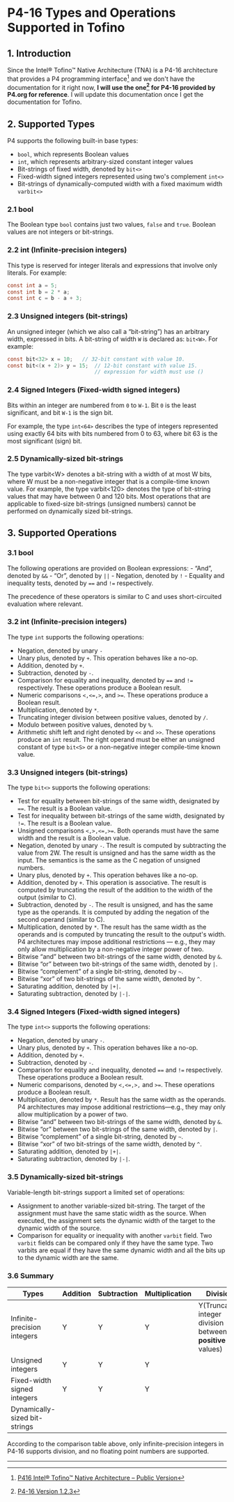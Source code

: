 # P4-16 Types and Operations Supported in Tofino

## 1. Introduction

Since the Intel® Tofino™ Native Architecture (TNA) is a P4-16 architecture that provides a P4 programming interface[^1] and we don't have the documentation for it right now, **I will use the one[^2] for P4-16 provided by P4.org for reference**. I will update this documentation once I get the documentation for Tofino. 

## 2. Supported Types

P4 supports the following built-in base types:

- `bool`, which represents Boolean values
- `int`, which represents arbitrary-sized constant integer values
- Bit-strings of fixed width, denoted by `bit<>`
- Fixed-width signed integers represented using two's complement `int<>`
- Bit-strings of dynamically-computed width with a fixed maximum width `varbit<>`

### 2.1 bool

The Boolean type `bool` contains just two values, `false` and `true`. Boolean values are not integers or bit-strings.

### 2.2 int (Infinite-precision integers)

This type is reserved for integer literals and expressions that involve only literals. For example:

```c
const int a = 5;
const int b = 2 * a;
const int c = b - a + 3;
```

### 2.3 Unsigned integers (bit-strings)

An unsigned integer (which we also call a “bit-string”) has an arbitrary width, expressed in bits. A bit-string of width `W` is declared as: `bit<W>`. For example:

```c
const bit<32> x = 10;   // 32-bit constant with value 10.
const bit<(x + 2)> y = 15;  // 12-bit constant with value 15.
                            // expression for width must use ()
```

### 2.4 Signed Integers (Fixed-width signed integers)

Bits within an integer are numbered from `0` to `W-1`. Bit `0` is the least significant, and bit `W-1` is the sign bit.

For example, the type `int<64>` describes the type of integers represented using exactly 64 bits with bits numbered from 0 to 63, where bit 63 is the most significant (sign) bit.

### 2.5  Dynamically-sized bit-strings

The type varbit<W\> denotes a bit-string with a width of at most W bits, where W must be a non-negative integer that is a compile-time known value. For example, the type varbit<120> denotes the type of bit-string values that may have between 0 and 120 bits. Most operations that are applicable to fixed-size bit-strings (unsigned numbers) cannot be performed on dynamically sized bit-strings.

## 3. Supported Operations

### 3.1 bool

The following operations are provided on Boolean expressions: - “And”, denoted by `&&` - “Or”, denoted by `||` - Negation, denoted by `!` - Equality and inequality tests, denoted by `==` and `!=` respectively.

The precedence of these operators is similar to C and uses short-circuited evaluation where relevant.

### 3.2 int (Infinite-precision integers)

The type `int` supports the following operations:

- Negation, denoted by unary `-`
- Unary plus, denoted by `+`. This operation behaves like a no-op.
- Addition, denoted by `+`.
- Subtraction, denoted by `-`.
- Comparison for equality and inequality, denoted by `==` and `!=` respectively. These operations produce a Boolean result.
- Numeric comparisons `<,<=,>`, and `>=`. These operations produce a Boolean result.
- Multiplication, denoted by `*`.
- Truncating integer division between positive values, denoted by `/`.
- Modulo between positive values, denoted by `%`.
- Arithmetic shift left and right denoted by `<<` and `>>`. These operations produce an `int` result. The right operand must be either an unsigned constant of type `bit<S>` or a non-negative integer compile-time known value.

### 3.3 Unsigned integers (bit-strings)

The type `bit<>` supports the following operations:

- Test for equality between bit-strings of the same width, designated by `==`. The result is a Boolean value.
- Test for inequality between bit-strings of the same width, designated by `!=`. The result is a Boolean value.
- Unsigned comparisons `<,>,<=,>=`. Both operands must have the same width and the result is a Boolean value.
- Negation, denoted by unary `-`. The result is computed by subtracting the value from 2W. The result is unsigned and has the same width as the input. The semantics is the same as the C negation of unsigned numbers.
- Unary plus, denoted by `+`. This operation behaves like a no-op.
- Addition, denoted by `+`. This operation is associative. The result is computed by truncating the result of the addition to the width of the output (similar to C).
- Subtraction, denoted by `-`. The result is unsigned, and has the same type as the operands. It is computed by adding the negation of the second operand (similar to C).
- Multiplication, denoted by `*`. The result has the same width as the operands and is computed by truncating the result to the output's width. P4 architectures may impose additional restrictions — e.g., they may only allow multiplication by a non-negative integer power of two.
- Bitwise “and” between two bit-strings of the same width, denoted by `&`.
- Bitwise “or” between two bit-strings of the same width, denoted by `|`.
- Bitwise “complement” of a single bit-string, denoted by `~`.
- Bitwise “xor” of two bit-strings of the same width, denoted by `^`.
- Saturating addition, denoted by `|+|`.
- Saturating subtraction, denoted by `|-|`.

### 3.4 Signed Integers (Fixed-width signed integers)

The type `int<>` supports the following operations:

- Negation, denoted by unary `-`.
- Unary plus, denoted by `+`. This operation behaves like a no-op.
- Addition, denoted by `+`.
- Subtraction, denoted by `-`.
- Comparison for equality and inequality, denoted `==` and `!=` respectively. These operations produce a Boolean result.
- Numeric comparisons, denoted by `<,<=,>,` and `>=`. These operations produce a Boolean result.
- Multiplication, denoted by `*`. Result has the same width as the operands. P4 architectures may impose additional restrictions—e.g., they may only allow multiplication by a power of two.
- Bitwise “and” between two bit-strings of the same width, denoted by `&`.
- Bitwise “or” between two bit-strings of the same width, denoted by `|`.
- Bitwise “complement” of a single bit-string, denoted by `~`.
- Bitwise “xor” of two bit-strings of the same width, denoted by `^`.
- Saturating addition, denoted by `|+|`.
- Saturating subtraction, denoted by `|-|`.

### 3.5 Dynamically-sized bit-strings

Variable-length bit-strings support a limited set of operations:

- Assignment to another variable-sized bit-string. The target of the assignment must have the same static width as the source. When executed, the assignment sets the dynamic width of the target to the dynamic width of the source.
- Comparison for equality or inequality with another `varbit` field. Two `varbit` fields can be compared only if they have the same type. Two varbits are equal if they have the same dynamic width and all the bits up to the dynamic width are the same.

### 3.6 Summary

| Types                         | Addition | Subtraction | Multiplication | Division                                                   |
| ----------------------------- | -------- | ----------- | -------------- | ---------------------------------------------------------- |
| Infinite-precision integers   | Y        | Y           | Y              | Y(Truncating integer division between **positive** values) |
| Unsigned integers             | Y        | Y           | Y              |                                                            |
| Fixed-width signed integers   | Y        | Y           | Y              |                                                            |
| Dynamically-sized bit-strings |          |             |                |                                                            |

According to the comparison table above, only infinite-precision integers in P4-16 supports division, and no floating point numbers are supported.

---

[^1]:[P416 Intel® Tofino™ Native Architecture – Public Version](https://github.com/barefootnetworks/Open-Tofino/blob/master/PUBLIC_Tofino-Native-Arch.pdf)
[^2]: [P4-16 Version 1.2.3](https://staging.p4.org/p4-spec/docs/P4-16-v-1.2.3.html?_ga=2.157999612.772950233.1697048558-1363716787.1693766125&_gl=1*1iaj65q*_ga*MTM2MzcxNjc4Ny4xNjkzNzY2MTI1*_ga_VXXZD2250K*MTY5NzA1ODQ1Mi45LjEuMTY5NzA1ODkwMC4wLjAuMA..*_ga_FW0Q4274RH*MTY5NzA1ODQ1MS45LjEuMTY5NzA1ODkwMC4wLjAuMA..)
